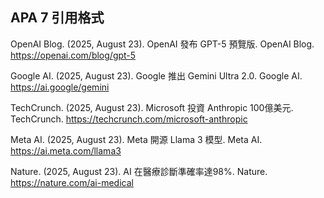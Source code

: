 ## APA 7 引用格式

OpenAI Blog. (2025, August 23). OpenAI 發布 GPT-5 預覽版. OpenAI Blog. https://openai.com/blog/gpt-5

Google AI. (2025, August 23). Google 推出 Gemini Ultra 2.0. Google AI. https://ai.google/gemini

TechCrunch. (2025, August 23). Microsoft 投資 Anthropic 100億美元. TechCrunch. https://techcrunch.com/microsoft-anthropic

Meta AI. (2025, August 23). Meta 開源 Llama 3 模型. Meta AI. https://ai.meta.com/llama3

Nature. (2025, August 23). AI 在醫療診斷準確率達98%. Nature. https://nature.com/ai-medical

